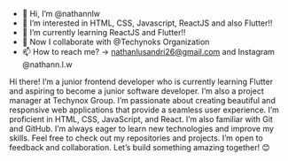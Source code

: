 - 👋 Hi, I’m @nathannlw
- 👀 I’m interested in HTML, CSS, Javascript, ReactJS and also Flutter!!
- 🌱 I’m currently learning ReactJS and Flutter!!
- 💞️ Now I collaborate with @Techynoks Organization
- 📫 How to reach me? -> nathanlusandri26@gmail.com and Instagram @nathann.l.w

Hi there! I’m a junior frontend developer who is currently learning Flutter and aspiring to become a junior software developer. I’m also a project manager at Techynox Group. I’m passionate about creating beautiful and responsive web applications that provide a seamless user experience. I’m proficient in HTML, CSS, JavaScript, and React. I’m also familiar with Git and GitHub. I’m always eager to learn new technologies and improve my skills. Feel free to check out my repositories and projects. I’m open to feedback and collaboration. Let’s build something amazing together! 😊
